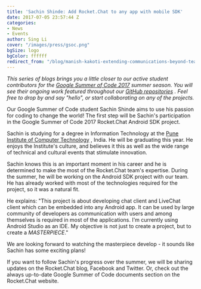 ```yaml
---
title: 'Sachin Shinde: Add Rocket.Chat to any app with mobile SDK'
date: 2017-07-05 23:57:44 Z
categories:
- News
- Events
author: Sing Li
cover: "/images/press/gsoc.png"
bgSize: logo
bgColor: ffffff
redirect_from: "/blog/manish-kakoti-extending-communications-beyond-teams-with-rocketchat-federation"
---
```


_This series of blogs brings you a little closer to our active student contributors for the [Google Summer of Code 2017](https://rocket.chat/docs/contributing/google-summer-of-code) summer season. You will see their ongoing work featured throughout our [GitHub repositories](https://github.com/RocketChat) . Feel free to drop by and say "hello", or start collaborating on any of the projects._

Our Google Summer of Code student Sachin Shinde aims to use his passion for coding to change the world! The first step will be Sachin's participation in the Google Summer of Code 2017 Rocket.Chat Android SDK project. 

Sachin is studying for a degree in Information Technology at the [Pune Institute of Computer Technology](http://pict.edu/) , India. He will be graduating this year. He enjoys the Institute's culture, and believes it this as well as the wide range of technical and cultural events that stimulate innovation. 

Sachin knows this is an important moment in his career and he is determined to make the most of the Rocket.Chat team's expertise. During the summer, he will be working on the Android SDK project with our team. He has already worked with most of the technologies required for the project, so it was a natural fit.  

He explains: "This project is about developing chat client and LiveChat client which can be embedded into any Android app. It can be used by large community of developers as communication with users and among themselves is required in most of the applications. I'm currently using Android Studio as an IDE. My objective is not just to create a project, but to create a _MASTERPIECE_."

We are looking forward to watching the masterpiece develop - it sounds like Sachin has some exciting plans!

If you want to follow Sachin's progress over the summer, we will be sharing updates on the Rocket.Chat blog, Facebook and Twitter. Or, check out the always up-to-date Google Summer of Code documents section on the Rocket.Chat website.
